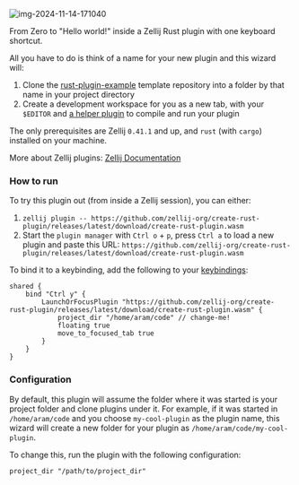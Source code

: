 ![img-2024-11-14-171040](https://github.com/user-attachments/assets/ef9b9d79-369a-4303-afb5-ddbce66bd9d4)


From Zero to "Hello world!" inside a Zellij Rust plugin with one keyboard shortcut.

All you have to do is think of a name for your new plugin and this wizard will:
1. Clone the [rust-plugin-example][rust-plugin-example] template repository into a folder by that name in your project directory
2. Create a development workspace for you as a new tab, with your `$EDITOR` and [a helper plugin](https://github.com/zellij-org/develop-rust-plugin) to compile and run your plugin

The only prerequisites are Zellij `0.41.1` and up, and `rust` (with `cargo`) installed on your machine.

More about Zellij plugins: [Zellij Documentation][docs]

### How to run

To try this plugin out (from inside a Zellij session), you can either:
1. `zellij plugin -- https://github.com/zellij-org/create-rust-plugin/releases/latest/download/create-rust-plugin.wasm`
2. Start the `plugin manager` with `Ctrl o` + `p`, press `Ctrl a` to load a new plugin and paste this URL: `https://github.com/zellij-org/create-rust-plugin/releases/latest/download/create-rust-plugin.wasm`

To bind it to a keybinding, add the following to your [keybindings](https://zellij.dev/documentation/keybindings.html):
```kdl
shared {
    bind "Ctrl y" {
        LaunchOrFocusPlugin "https://github.com/zellij-org/create-rust-plugin/releases/latest/download/create-rust-plugin.wasm" {
            project_dir "/home/aram/code" // change-me!
            floating true
            move_to_focused_tab true
        }
    }
}
```

### Configuration
By default, this plugin will assume the folder where it was started is your project folder and clone plugins under it.
For example, if it was started in `/home/aram/code` and you choose `my-cool-plugin` as the plugin name, this wizard will create a new folder for your plugin as `/home/aram/code/my-cool-plugin`.

To change this, run the plugin with the following configuration:
```kdl
project_dir "/path/to/project_dir"
```

[zellij]: https://github.com/zellij-org/zellij
[docs]: https://zellij.dev/documentation/plugins.html
[rust-plugin-example]: https://github.com/zellij-org/rust-plugin-example
